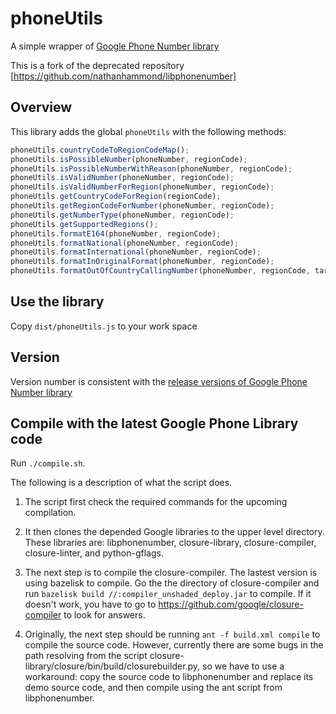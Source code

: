 phoneUtils
==========

A simple wrapper of
[Google Phone Number library](https://github.com/google/libphonenumber)

This is a fork of the deprecated repository
[https://github.com/nathanhammond/libphonenumber]

Overview
------

This library adds the global `phoneUtils` with the following methods:

```js
phoneUtils.countryCodeToRegionCodeMap();
phoneUtils.isPossibleNumber(phoneNumber, regionCode);
phoneUtils.isPossibleNumberWithReason(phoneNumber, regionCode);
phoneUtils.isValidNumber(phoneNumber, regionCode);
phoneUtils.isValidNumberForRegion(phoneNumber, regionCode);
phoneUtils.getCountryCodeForRegion(regionCode);
phoneUtils.getRegionCodeForNumber(phoneNumber, regionCode);
phoneUtils.getNumberType(phoneNumber, regionCode);
phoneUtils.getSupportedRegions();
phoneUtils.formatE164(phoneNumber, regionCode);
phoneUtils.formatNational(phoneNumber, regionCode);
phoneUtils.formatInternational(phoneNumber, regionCode);
phoneUtils.formatInOriginalFormat(phoneNumber, regionCode);
phoneUtils.formatOutOfCountryCallingNumber(phoneNumber, regionCode, target);
```

Use the library
-------

Copy `dist/phoneUtils.js` to your work space

Version
-------

Version number is consistent with the [release versions of
Google Phone Number library](https://github.com/google/libphonenumber/releases)

Compile with the latest Google Phone Library code
-------

Run `./compile.sh`.

The following is a description of what the script does.

1) The script first check the required commands for the upcoming compilation.

2) It then clones the depended Google libraries to the upper level directory.
These libraries are: libphonenumber, closure-library, closure-compiler,
closure-linter, and python-gflags.

3) The next step is to compile the closure-compiler. The lastest version is
using bazelisk to compile. Go the the directory of closure-compiler and
run `bazelisk build //:compiler_unshaded_deploy.jar` to compile. If it
doesn't work, you have to go to https://github.com/google/closure-compiler to
look for answers.

4) Originally, the next step should be running `ant -f build.xml compile` to
compile the source code. However, currently there are some bugs in the path
resolving from the script closure-library/closure/bin/build/closurebuilder.py,
so we have to use a workaround: copy the source code to libphonenumber and
replace its demo source code, and then compile using the ant script from
libphonenumber.
